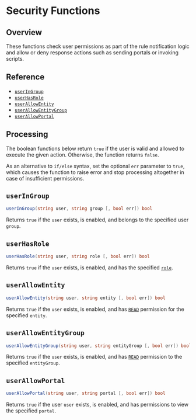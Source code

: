 # Security Functions

## Overview

These functions check user permissions as part of the rule notification logic and allow or deny response actions such as sending portals or invoking scripts.

## Reference

* [`userInGroup`](#useringroup)
* [`userHasRole`](#userhasrole)
* [`userAllowEntity`](#userallowentity)
* [`userAllowEntityGroup`](#userallowentitygroup)
* [`userAllowPortal`](#userallowportal)

## Processing

The boolean functions below return `true` if the user is valid and allowed to execute the given action. Otherwise, the function returns `false`.

As an alternative to `if/else` syntax, set the optional `err` parameter to `true`, which causes the function to raise error and stop processing altogether in case of insufficient permissions.

## `userInGroup`

```csharp
userInGroup(string user, string group [, bool err]) bool
```

Returns `true` if the `user` exists, is enabled, and belongs to the specified user `group`.

## `userHasRole`

```csharp
userHasRole(string user, string role [, bool err]) bool
```

Returns `true` if the `user` exists, is enabled, and has the specified [`role`](../administration/user-authorization.md#role-based-access-control).

## `userAllowEntity`

```csharp
userAllowEntity(string user, string entity [, bool err]) bool
```

Returns `true` if the `user` exists, is enabled, and has [`READ`](../administration/user-authorization.md#entity-permissions) permission for the specified `entity`.

## `userAllowEntityGroup`

```csharp
userAllowEntityGroup(string user, string entityGroup [, bool err]) bool
```

Returns `true` if the `user` exists, is enabled, and has [`READ`](../administration/user-authorization.md#entity-permissions) permission to the specified `entityGroup`.

## `userAllowPortal`

```csharp
userAllowPortal(string user, string portal [, bool err]) bool
```

Returns `true` if the user `user` exists, is enabled, and has permissions to view the specified `portal`.
